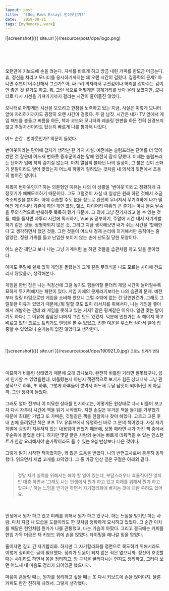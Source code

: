 ```yaml
---
layout: post
title:  "[Dog Paws Essay] 번아웃인가?"
date:   2019-09-21
tags: [myMemory, work]
---
```


![screenshot]({{ site.url }}/resource/post/dpe/logo.png)
<br><br><br><br><br><br>
  오랜만에 키보드에 손을 얹는다. 자세를 바르게 하고 방금 내린 커피를 한모금 머금는다. 휴, 정신을 차리고 모니터를 응시하기까지는 꽤 오랜 시간이 걸렸다. 집중력의 문제? 아니면 주변이 어수선해서 그런가? 아, 싸구려 의자라서 쿠션감이나 허리를 잡아주는 감이 안 좋은 것 같기도 하고. 뭐, 그런 식으로 어떻게든 핑계거리를 낚아 올려 보았지만, 모니터로 다시 시선을 가져가기까지 걸리는 시간이 줄어들진 않았다.
  <br><br>
  모니터로 어떻게든 시선을 모으려고 한참을 노력하고 있는 지금, 사실은 이렇게 모니터 앞에 자리하기까지도 굉장히 오랜 시간이 걸렸다. 두 달 남짓. 시간은 내가 TV 앞에서 게임 패드를 붙들고 씨름을 하든, 책과 코드와 모니터와 레슬링 한판을 하든 전혀 신경쓰지 않고 추월차선이라도 탔는지 빠르게 나를 통과해 나갔다.
  <br><br>
  어느 순간 ..번아웃인가? 의문이 들었다.
  <br><br>
  번아웃이라는 단어에 갑자기 생각난 한 가지 사실. 예전에는 슬럼프라는 단어를 더 많이 썼던 것 같은데 어느새 번아웃 증후군이라는 말에 완전히 잠식 당했다. 이제는 슬럼프라는 단어가 입에 착착 감기질 않는다. 마치 열심히 불타던 나의 일상이, 그 붉은 것이 소화기 분말이라도 얻어 맞았는지 어느새 하얗게 질려있는 것처럼 내 의식의 뒷편에서 조용히 벌어진 일이다.
  <br><br>
  제목이 번아웃인가? 하는 의문형인 이유는 나의 이 상황을 '번아웃'이라고 정확하게 규정짓기가 애매모호하기 때문이다. 그도 그럴것이 사실 내 일상은 원래 하던 것에서 조금 축소되었을 뿐이다. 아예 수습할 수도 없을 정도로 완전히 무너져서 무기력하게 나가 떨어진 게 아니라 기존에 하던 개인 코딩, 헬스, 다이어리 따위의 큰 줄기는 마치 들숨 날숨을 무의식적으로 반복하듯 묵묵히 했기 때문에. 그 외에 그냥 잔가지라고 볼 수 있는 것들, 예를 들자면 자투리 시간에 독서하기, Vue.js 공부하기, 주말에 시간 내서 자기계발하기 같은 것들. 정형화되지 않은 것, 그리고 지금 생각해보면 내가 쉬는 시간을 '할애한다'고 생각하면서 했던 것들. 그런 것들이 어느새 경제 논리에 의거해서만 움직이는 줄 알았던, 정원 가위를 들고 난입한 보이지 않는 손에 난도질 당한 모양이다.
  <br><br>
  어느 순간 깨닫고 보니 나는 그냥 기계처럼 늘 하던 것들을 습관처럼 하고 있을 뿐이었다.
  <br><br>
  아마도 주말에 쉴새 없이 게임을 돌렸는데 그게 깊은 무의식을 나도 모르는 사이에 건드리지 않았을까, 생각해본다.
  <br><br>
  게임을 한번 잡은 나는 적정선에 그걸 놓기도 힘들어할 뿐더러 게임 시간이 늘어질수록 묘하게 무기력해지는 패턴이 있다. 게임 자체의 문제라기보다는 나의 습관의 문제. 예전부터 킬링 타임으로만 게임을 소비해 왔으니 그럴 수밖에 없는 건 당연한건가. 그래도 그럴듯한 이유가 있었기 때문에,(뭐 말할 것도 없이 리서치를 위해서다, 나는 게임을 좋아해서 개발하는 건데 왜 게임을 못하고 있는 거지? 같은 핑계같은 이유다. 일견 맞는 말이기도 하다.) 그 이유에 침잠된 나머지 그런 탓도 있겠지. 덕분에 언젠가는 꼭 해야지 하고 벼르고 있던 크로노 트리거도 엔딩을 볼 수 있었고, 진한 여운을 부스터 삼아서 일에 집중할 수 있었으니 순기능이 없진 않았다고 생각한다.
  <br><br><br><br>
  ![screenshot]({{ site.url }}/resource/post/dpe/190921_0.jpg)
  <small>크로노 트리거 엔딩</small>
  <br><br><br><br>
  미묘하게 비틀린 상태였기 때문에 오래 갔나보다. 완전히 비틀린 거라면 잘못됐구나, 쉽게 인지할 수 있었을텐데, 비틀렸는지 아닌지 객관적으로 보기가 힘든 상태니까 그냥 관성적으로 하루, 또 하루, 그렇게 하루들이 쌓여서 어느새 두달 남짓이 되어버린 게 아닐까. 그런 생각이 들었다.
  <br><br>
  그래도 얼마 전부터 이 미묘한 상태를 인지하고는, 어떻게든 원상태로 다시 비틀어 보고자 다시 자투리 시간에 책을 읽기 시작했다. 지친 손길은 무거운 책을 들기를 거부했기 때문에 최대한 가볍고 또 가벼운, 깃털같은 책을 한참이나 찾아 헤멨다. 고르고 고른 후 내 손에 들려있던 책은 포프 TV. 유튜브에서 유명하신 바로 그 분의 책이었다. 사실 자기계발에 굉장히 치우쳐져 있는 내용임이 뻔했기 때문에, 보통 때라면 내가 가진 책 중에서 후순위에 들었을 터다. 하지만 몇달 굶은 사람의 눈에는 빠르게 데워먹을 수 있는 인스턴트가 한참 요리해서야 숟가락이라도 들 수 있는 9첩 반상보다 나은 것이다.
  <br><br>
  그렇게 읽기 시작한 책이었지만, 꽤 많은 도움을 받았다. 나의 반면교사로써 충분히 동작했다. 읽으면서 제법 고개를 끄덕였다. 그 중 가장 인상 깊은 구절은 아래와 같다.
  <br><br>
  <blockquote>
  정말 자기 실력을 위해서는 해야 할 일이 있는데, 부담스러우니 효율적이진 않지만 대충 하면서 '그래도 나는 인생에서 뭔가 하고 있고 미래를 위해서 뭔가 하고 있구나.' 하는 느낌을 받기만 하면서 자기합리화에 빠지는 것에 대한 우려도 있어요.
  </blockquote>
  <br><br>
  인생에서 뭔가 하고 있고 미래를 위해서 뭔가 하고 있구나, 하는 느낌을 받기만 하는 사람. 마치 지금 내 모습을 도촬이라도 한 것처럼 정확하게 묘사하고 있었다. 그 순간 이치를 깨달은 현인처럼 뭔가가 나를 관통했고, 나는 가슴이 아팠다. 그리고 결국에는 커피를 한입 가득 머금은 채 키보드 위에 손을 얹었다. 타이핑을 해나갈 힘을 얻었다.
  <br><br>
  줄이자면 길고 긴 자기합리화. 하지만 그 자기합리화를 정면으로 목도하기 위해서라도 이렇게 정리하는 글이 필요했다. 정리가 도움이 되지 않은 적은 없으니까. 정신이 흐릿할 때는 샤워라도 하면서 몸을 정리하고, 방 구석을 굴러다니는 먼지도 정리하고, 그러다 보면 어느새 내 마음도 정리가 되어있곤 했으니까.
  <br><br>
  마음이 흔들릴 때는, 뭔가를 정리하고 싶을 때는 또 다시 키보드에 손을 얹어야지. 물론 커피도 한잔 진하게 내려서. 그렇게 생각했다.